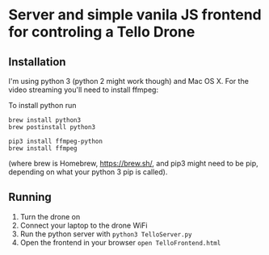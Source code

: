 # Server and simple vanila JS frontend for controling a Tello Drone

## Installation
I'm using python 3 (python 2 might work though) and Mac OS X. For the video streaming you'll need to install ffmpeg:

To install python run
```
brew install python3
brew postinstall python3
```

```
pip3 install ffmpeg-python
brew install ffmpeg
```

(where brew is Homebrew, https://brew.sh/, and pip3 might need to be pip, depending on what your python 3 pip is called).

## Running

1. Turn the drone on
2. Connect your laptop to the drone WiFi
3. Run the python server with `python3 TelloServer.py`
4. Open the frontend in your browser `open TelloFrontend.html`
